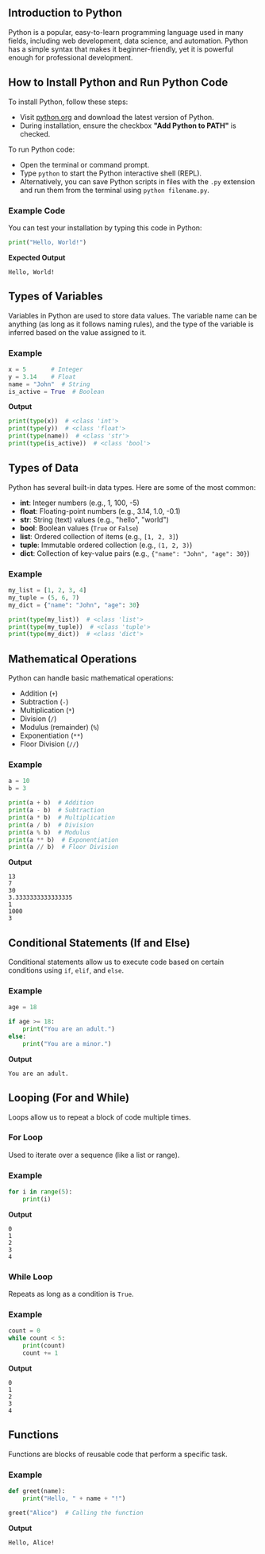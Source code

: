 ## Introduction to Python

Python is a popular, easy-to-learn programming language used in many fields, including web development, data science, and automation. Python has a simple syntax that makes it beginner-friendly, yet it is powerful enough for professional development.

## How to Install Python and Run Python Code

To install Python, follow these steps:

- Visit [python.org](https://www.python.org/downloads/) and download the latest version of Python.
- During installation, ensure the checkbox **"Add Python to PATH"** is checked.

To run Python code:
- Open the terminal or command prompt.
- Type `python` to start the Python interactive shell (REPL).
- Alternatively, you can save Python scripts in files with the `.py` extension and run them from the terminal using `python filename.py`.

### Example Code

You can test your installation by typing this code in Python:

```python
print("Hello, World!")
```

__Expected Output__

```
Hello, World!
```

## Types of Variables

Variables in Python are used to store data values. The variable name can be anything (as long as it follows naming rules), and the type of the variable is inferred based on the value assigned to it.

### Example

```python
x = 5       # Integer
y = 3.14    # Float
name = "John"  # String
is_active = True  # Boolean
```

__Output__

```python
print(type(x))  # <class 'int'>
print(type(y))  # <class 'float'>
print(type(name))  # <class 'str'>
print(type(is_active))  # <class 'bool'>
```

## Types of Data

Python has several built-in data types. Here are some of the most common:

- **int**: Integer numbers (e.g., 1, 100, -5)
- **float**: Floating-point numbers (e.g., 3.14, 1.0, -0.1)
- **str**: String (text) values (e.g., "hello", "world")
- **bool**: Boolean values (`True` or `False`)
- **list**: Ordered collection of items (e.g., `[1, 2, 3]`)
- **tuple**: Immutable ordered collection (e.g., `(1, 2, 3)`)
- **dict**: Collection of key-value pairs (e.g., `{"name": "John", "age": 30}`)

### Example

```python
my_list = [1, 2, 3, 4]
my_tuple = (5, 6, 7)
my_dict = {"name": "John", "age": 30}

print(type(my_list))  # <class 'list'>
print(type(my_tuple))  # <class 'tuple'>
print(type(my_dict))  # <class 'dict'>
```

## Mathematical Operations

Python can handle basic mathematical operations:

- Addition (`+`)
- Subtraction (`-`)
- Multiplication (`*`)
- Division (`/`)
- Modulus (remainder) (`%`)
- Exponentiation (`**`)
- Floor Division (`//`)

### Example

```python
a = 10
b = 3

print(a + b)  # Addition
print(a - b)  # Subtraction
print(a * b)  # Multiplication
print(a / b)  # Division
print(a % b)  # Modulus
print(a ** b)  # Exponentiation
print(a // b)  # Floor Division
```

__Output__

```
13
7
30
3.3333333333333335
1
1000
3
```

## Conditional Statements (If and Else)

Conditional statements allow us to execute code based on certain conditions using `if`, `elif`, and `else`.

### Example

```python
age = 18

if age >= 18:
    print("You are an adult.")
else:
    print("You are a minor.")
```

__Output__

```
You are an adult.
```

## Looping (For and While)

Loops allow us to repeat a block of code multiple times.

### For Loop

Used to iterate over a sequence (like a list or range).

### Example

```python
for i in range(5):
    print(i)
```

__Output__

```
0
1
2
3
4
```

### While Loop

Repeats as long as a condition is `True`.

### Example

```python
count = 0
while count < 5:
    print(count)
    count += 1
```

__Output__

```
0
1
2
3
4
```

## Functions

Functions are blocks of reusable code that perform a specific task.

### Example

```python
def greet(name):
    print("Hello, " + name + "!")

greet("Alice")  # Calling the function
```

__Output__

```
Hello, Alice!
```

